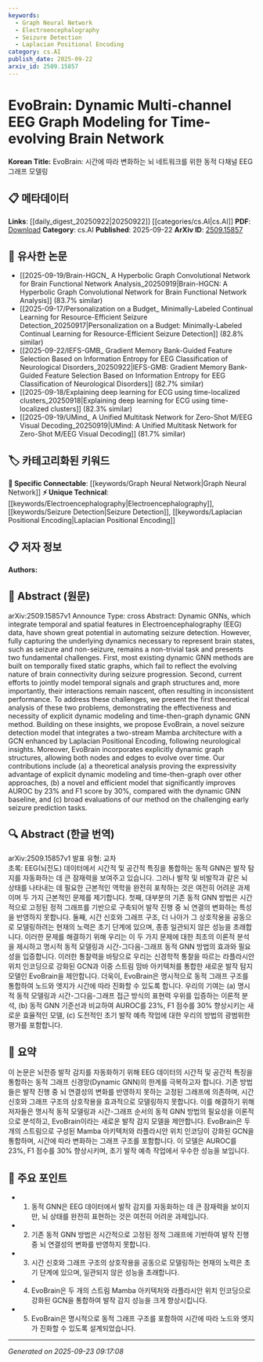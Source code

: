 ```yaml
---
keywords:
  - Graph Neural Network
  - Electroencephalography
  - Seizure Detection
  - Laplacian Positional Encoding
category: cs.AI
publish_date: 2025-09-22
arxiv_id: 2509.15857
---
```


<!-- KEYWORD_LINKING_METADATA:
{
  "processed_timestamp": "2025-09-23T09:17:08.120010",
  "vocabulary_version": "1.0",
  "selected_keywords": [
    "Graph Neural Network",
    "Electroencephalography",
    "Seizure Detection",
    "Laplacian Positional Encoding"
  ],
  "rejected_keywords": [],
  "similarity_scores": {
    "Graph Neural Network": 0.8,
    "Electroencephalography": 0.75,
    "Seizure Detection": 0.78,
    "Laplacian Positional Encoding": 0.77
  },
  "extraction_method": "AI_prompt_based",
  "budget_applied": true,
  "candidates_json": {
    "candidates": [
      {
        "surface": "Dynamic GNNs",
        "canonical": "Graph Neural Network",
        "aliases": [
          "Dynamic Graph Neural Networks"
        ],
        "category": "specific_connectable",
        "rationale": "Dynamic GNNs are a key focus of the paper and connect well with existing Graph Neural Network literature.",
        "novelty_score": 0.45,
        "connectivity_score": 0.88,
        "specificity_score": 0.72,
        "link_intent_score": 0.8
      },
      {
        "surface": "EEG data",
        "canonical": "Electroencephalography",
        "aliases": [
          "EEG"
        ],
        "category": "unique_technical",
        "rationale": "EEG data is central to the study's context, linking neuroscience with machine learning.",
        "novelty_score": 0.65,
        "connectivity_score": 0.7,
        "specificity_score": 0.78,
        "link_intent_score": 0.75
      },
      {
        "surface": "Seizure detection",
        "canonical": "Seizure Detection",
        "aliases": [
          "Epileptic Seizure Detection"
        ],
        "category": "unique_technical",
        "rationale": "Seizure detection is a specific application area that enhances the paper's focus on medical applications.",
        "novelty_score": 0.68,
        "connectivity_score": 0.65,
        "specificity_score": 0.8,
        "link_intent_score": 0.78
      },
      {
        "surface": "Laplacian Positional Encoding",
        "canonical": "Laplacian Positional Encoding",
        "aliases": [
          "Laplacian Encoding"
        ],
        "category": "unique_technical",
        "rationale": "This technique is novel in the context of the paper, offering a unique approach to graph modeling.",
        "novelty_score": 0.72,
        "connectivity_score": 0.6,
        "specificity_score": 0.82,
        "link_intent_score": 0.77
      }
    ],
    "ban_list_suggestions": [
      "method",
      "performance",
      "experiment"
    ]
  },
  "decisions": [
    {
      "candidate_surface": "Dynamic GNNs",
      "resolved_canonical": "Graph Neural Network",
      "decision": "linked",
      "scores": {
        "novelty": 0.45,
        "connectivity": 0.88,
        "specificity": 0.72,
        "link_intent": 0.8
      }
    },
    {
      "candidate_surface": "EEG data",
      "resolved_canonical": "Electroencephalography",
      "decision": "linked",
      "scores": {
        "novelty": 0.65,
        "connectivity": 0.7,
        "specificity": 0.78,
        "link_intent": 0.75
      }
    },
    {
      "candidate_surface": "Seizure detection",
      "resolved_canonical": "Seizure Detection",
      "decision": "linked",
      "scores": {
        "novelty": 0.68,
        "connectivity": 0.65,
        "specificity": 0.8,
        "link_intent": 0.78
      }
    },
    {
      "candidate_surface": "Laplacian Positional Encoding",
      "resolved_canonical": "Laplacian Positional Encoding",
      "decision": "linked",
      "scores": {
        "novelty": 0.72,
        "connectivity": 0.6,
        "specificity": 0.82,
        "link_intent": 0.77
      }
    }
  ]
}
-->

# EvoBrain: Dynamic Multi-channel EEG Graph Modeling for Time-evolving Brain Network

**Korean Title:** EvoBrain: 시간에 따라 변화하는 뇌 네트워크를 위한 동적 다채널 EEG 그래프 모델링

## 📋 메타데이터

**Links**: [[daily_digest_20250922|20250922]] [[categories/cs.AI|cs.AI]]
**PDF**: [Download](https://arxiv.org/pdf/2509.15857.pdf)
**Category**: cs.AI
**Published**: 2025-09-22
**ArXiv ID**: [2509.15857](https://arxiv.org/abs/2509.15857)

## 🔗 유사한 논문
- [[2025-09-19/Brain-HGCN_ A Hyperbolic Graph Convolutional Network for Brain Functional Network Analysis_20250919|Brain-HGCN: A Hyperbolic Graph Convolutional Network for Brain Functional Network Analysis]] (83.7% similar)
- [[2025-09-17/Personalization on a Budget_ Minimally-Labeled Continual Learning for Resource-Efficient Seizure Detection_20250917|Personalization on a Budget: Minimally-Labeled Continual Learning for Resource-Efficient Seizure Detection]] (82.8% similar)
- [[2025-09-22/IEFS-GMB_ Gradient Memory Bank-Guided Feature Selection Based on Information Entropy for EEG Classification of Neurological Disorders_20250922|IEFS-GMB: Gradient Memory Bank-Guided Feature Selection Based on Information Entropy for EEG Classification of Neurological Disorders]] (82.7% similar)
- [[2025-09-18/Explaining deep learning for ECG using time-localized clusters_20250918|Explaining deep learning for ECG using time-localized clusters]] (82.3% similar)
- [[2025-09-19/UMind_ A Unified Multitask Network for Zero-Shot M/EEG Visual Decoding_20250919|UMind: A Unified Multitask Network for Zero-Shot M/EEG Visual Decoding]] (81.7% similar)

## 🏷️ 카테고리화된 키워드
**🔗 Specific Connectable**: [[keywords/Graph Neural Network|Graph Neural Network]]
**⚡ Unique Technical**: [[keywords/Electroencephalography|Electroencephalography]], [[keywords/Seizure Detection|Seizure Detection]], [[keywords/Laplacian Positional Encoding|Laplacian Positional Encoding]]

## 📋 저자 정보

**Authors:** 

## 📄 Abstract (원문)

arXiv:2509.15857v1 Announce Type: cross 
Abstract: Dynamic GNNs, which integrate temporal and spatial features in Electroencephalography (EEG) data, have shown great potential in automating seizure detection. However, fully capturing the underlying dynamics necessary to represent brain states, such as seizure and non-seizure, remains a non-trivial task and presents two fundamental challenges. First, most existing dynamic GNN methods are built on temporally fixed static graphs, which fail to reflect the evolving nature of brain connectivity during seizure progression. Second, current efforts to jointly model temporal signals and graph structures and, more importantly, their interactions remain nascent, often resulting in inconsistent performance. To address these challenges, we present the first theoretical analysis of these two problems, demonstrating the effectiveness and necessity of explicit dynamic modeling and time-then-graph dynamic GNN method. Building on these insights, we propose EvoBrain, a novel seizure detection model that integrates a two-stream Mamba architecture with a GCN enhanced by Laplacian Positional Encoding, following neurological insights. Moreover, EvoBrain incorporates explicitly dynamic graph structures, allowing both nodes and edges to evolve over time. Our contributions include (a) a theoretical analysis proving the expressivity advantage of explicit dynamic modeling and time-then-graph over other approaches, (b) a novel and efficient model that significantly improves AUROC by 23% and F1 score by 30%, compared with the dynamic GNN baseline, and (c) broad evaluations of our method on the challenging early seizure prediction tasks.

## 🔍 Abstract (한글 번역)

arXiv:2509.15857v1 발표 유형: 교차  
초록: EEG(뇌전도) 데이터에서 시간적 및 공간적 특징을 통합하는 동적 GNN은 발작 탐지를 자동화하는 데 큰 잠재력을 보여주고 있습니다. 그러나 발작 및 비발작과 같은 뇌 상태를 나타내는 데 필요한 근본적인 역학을 완전히 포착하는 것은 여전히 어려운 과제이며 두 가지 근본적인 문제를 제기합니다. 첫째, 대부분의 기존 동적 GNN 방법은 시간적으로 고정된 정적 그래프를 기반으로 구축되어 발작 진행 중 뇌 연결의 변화하는 특성을 반영하지 못합니다. 둘째, 시간 신호와 그래프 구조, 더 나아가 그 상호작용을 공동으로 모델링하려는 현재의 노력은 초기 단계에 있으며, 종종 일관되지 않은 성능을 초래합니다. 이러한 문제를 해결하기 위해 우리는 이 두 가지 문제에 대한 최초의 이론적 분석을 제시하고 명시적 동적 모델링과 시간-그다음-그래프 동적 GNN 방법의 효과와 필요성을 입증합니다. 이러한 통찰력을 바탕으로 우리는 신경학적 통찰을 따르는 라플라시안 위치 인코딩으로 강화된 GCN과 이중 스트림 맘바 아키텍처를 통합한 새로운 발작 탐지 모델인 EvoBrain을 제안합니다. 더욱이, EvoBrain은 명시적으로 동적 그래프 구조를 통합하여 노드와 엣지가 시간에 따라 진화할 수 있도록 합니다. 우리의 기여는 (a) 명시적 동적 모델링과 시간-그다음-그래프 접근 방식의 표현력 우위를 입증하는 이론적 분석, (b) 동적 GNN 기준선과 비교하여 AUROC를 23%, F1 점수를 30% 향상시키는 새로운 효율적인 모델, (c) 도전적인 초기 발작 예측 작업에 대한 우리의 방법의 광범위한 평가를 포함합니다.

## 📝 요약

이 논문은 뇌전증 발작 감지를 자동화하기 위해 EEG 데이터의 시간적 및 공간적 특징을 통합하는 동적 그래프 신경망(Dynamic GNN)의 한계를 극복하고자 합니다. 기존 방법들은 발작 진행 중 뇌 연결성의 변화를 반영하지 못하는 고정된 그래프에 의존하며, 시간 신호와 그래프 구조의 상호작용을 효과적으로 모델링하지 못합니다. 이를 해결하기 위해 저자들은 명시적 동적 모델링과 시간-그래프 순서의 동적 GNN 방법의 필요성을 이론적으로 분석하고, EvoBrain이라는 새로운 발작 감지 모델을 제안합니다. EvoBrain은 두 개의 스트림으로 구성된 Mamba 아키텍처와 라플라시안 위치 인코딩이 강화된 GCN을 통합하며, 시간에 따라 변화하는 그래프 구조를 포함합니다. 이 모델은 AUROC를 23%, F1 점수를 30% 향상시키며, 초기 발작 예측 작업에서 우수한 성능을 보입니다.

## 🎯 주요 포인트

- 1. 동적 GNN은 EEG 데이터에서 발작 감지를 자동화하는 데 큰 잠재력을 보이지만, 뇌 상태를 완전히 표현하는 것은 여전히 어려운 과제입니다.
- 2. 기존 동적 GNN 방법은 시간적으로 고정된 정적 그래프에 기반하여 발작 진행 중 뇌 연결성의 변화를 반영하지 못합니다.
- 3. 시간 신호와 그래프 구조의 상호작용을 공동으로 모델링하는 현재의 노력은 초기 단계에 있으며, 일관되지 않은 성능을 초래합니다.
- 4. EvoBrain은 두 개의 스트림 Mamba 아키텍처와 라플라시안 위치 인코딩으로 강화된 GCN을 통합하여 발작 감지 성능을 크게 향상시킵니다.
- 5. EvoBrain은 명시적으로 동적 그래프 구조를 포함하여 시간에 따라 노드와 엣지가 진화할 수 있도록 설계되었습니다.


---

*Generated on 2025-09-23 09:17:08*